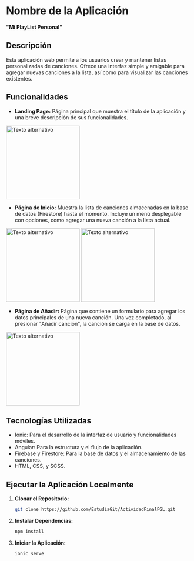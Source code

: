 # Nombre de la Aplicación

**"Mi PlayList Personal"**

## Descripción

Esta aplicación web permite a los usuarios crear y mantener listas personalizadas de canciones. Ofrece una interfaz simple y amigable para agregar nuevas canciones a la lista, así como para visualizar las canciones existentes.

## Funcionalidades

- **Landing Page:** Página principal que muestra el título de la aplicación y una breve descripción de sus funcionalidades.
<img src="https://github.com/EstudiaGit/ActividadFinalPGL/assets/93317704/1ddd8138-3c2a-4b1f-9e36-aab4acfba539" alt="Texto alternativo" width="200">  


- **Página de Inicio:** Muestra la lista de canciones almacenadas en la base
 de datos (Firestore) hasta el momento. Incluye un menú desplegable con opciones, como agregar una nueva canción a la lista actual.


<img src="https://github.com/EstudiaGit/ActividadFinalPGL/assets/93317704/59f276f5-81f9-46e5-bd2a-6667373c1bf8" alt="Texto alternativo" width="200">
<img src="https://github.com/EstudiaGit/ActividadFinalPGL/assets/93317704/5295eda6-dfab-41b3-94dd-4d3d9d6acf46" alt="Texto alternativo" width="200">

- **Página de Añadir:** Página que contiene un formulario para agregar los datos principales de una nueva canción. Una vez completado, al presionar "Añadir canción", la canción se carga en la base de datos.

<img src="https://github.com/EstudiaGit/ActividadFinalPGL/assets/93317704/5f8ad4a2-e93a-44ab-aaa0-c4a7fa6c8f7e" alt="Texto alternativo" width="200">


## Tecnologías Utilizadas

- Ionic: Para el desarrollo de la interfaz de usuario y funcionalidades móviles.
- Angular: Para la estructura y el flujo de la aplicación.
- Firebase y Firestore: Para la base de datos y el almacenamiento de las canciones.
- HTML, CSS, y SCSS.

## Ejecutar la Aplicación Localmente

1. **Clonar el Repositorio:**
   ```bash
   git clone https://github.com/EstudiaGit/ActividadFinalPGL.git

2. **Instalar Dependencias:**
   ```bash
   npm install

3. **Iniciar la Aplicación:**
   ```bash
   ionic serve

